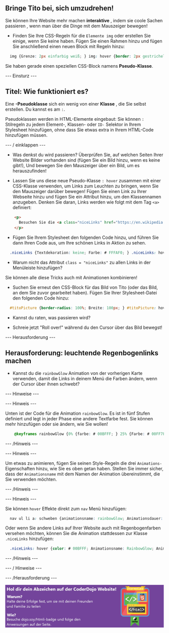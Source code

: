 ## Bringe Tito bei, sich umzudrehen!

Sie können Ihre Website mehr machen **interaktive** , indem sie coole Sachen passieren , wenn man über die Dinge mit dem Mauszeiger bewegen!

+ Finden Sie Ihre CSS-Regeln für die `Elemente img` oder erstellen Sie einige, wenn Sie keine haben. Fügen Sie einen Rahmen hinzu und fügen Sie anschließend einen neuen Block mit Regeln hinzu:

```css
  img {Grenze: 2px einfarbig weiß; } img: hover {border: 2px gestrichelt Navy; }
```

Sie haben gerade einen speziellen CSS-Block namens **Pseudo-Klasse**.

--- Einsturz ---

## Titel: Wie funktioniert es?

Eine **-Pseudoklasse** sich ein wenig von einer **Klasse** , die Sie selbst erstellen. Du kannst es am `:`.

Pseudoklassen werden in HTML-Elemente eingebaut: Sie können `:` Stilregeln zu jedem Element-, Klassen- oder `ID-` Selektor in Ihrem Stylesheet hinzufügen, ohne dass Sie etwas extra in Ihrem HTML-Code hinzufügen müssen.

--- / einklappen ---

+ Was denkst du wird passieren? Überprüfen Sie, auf welchen Seiten Ihrer Website Bilder vorhanden sind (fügen Sie ein Bild hinzu, wenn es keine gibt!), Und bewegen Sie den Mauszeiger über ein Bild, um es herauszufinden!

+ Lassen Sie uns diese neue Pseudo-Klasse `: hover` zusammen mit einer CSS-Klasse verwenden, um Links zum Leuchten zu bringen, wenn Sie den Mauszeiger darüber bewegen! Fügen Sie einen Link zu Ihrer Webseite hinzu und fügen Sie ein Attribut hinzu, um den Klassennamen anzugeben. Denken Sie daran, Links werden wie folgt mit dem Tag `<a>` definiert:

```html
    <p>
      Besuchen Sie die <a class="niceLinks" href="https://en.wikipedia.org/wiki/Ireland">Wikipedia-Seite</a> , um noch mehr über Irland zu erfahren!
    </p>
```

+ Fügen Sie Ihrem Stylesheet den folgenden Code hinzu, und führen Sie dann Ihren Code aus, um Ihre schönen Links in Aktion zu sehen.

```css
  .niceLinks {Textdekoration: keine; Farbe: # FFFAF0; } .niceLinks: hover {color: # 00FF7F; }
```

+ Warum nicht das Attribut `class = "niceLinks"` zu allen Links in der Menüleiste hinzufügen?

Sie können alle diese Tricks auch mit Animationen kombinieren!

+ Suchen Sie erneut den CSS-Block für das Bild von Tito (oder das Bild, an dem Sie zuvor gearbeitet haben). Fügen Sie Ihrer Stylesheet-Datei den folgenden Code hinzu:

```css
  #titoPicture {border-radius: 100%; Breite: 100px; } #titoPicture: hover {animationsname: rollOver; Animationsdauer: 1s; Animations-Iterationszählung: 1; } @keyframes rollOver {0% {transform: rotieren (0deg); } 100% {transformiere: rotiere (-360deg); }}
```

+ Kannst du raten, was passieren wird?

+ Schreie jetzt "Roll over!" während du den Cursor über das Bild bewegst!

--- Herausforderung ---

## Herausforderung: leuchtende Regenbogenlinks machen

+ Kannst du die `rainbowGlow` Animation von der vorherigen Karte verwenden, damit die Links in deinem Menü die Farben ändern, wenn der Cursor über ihnen schwebt?

--- Hinweise ---

--- Hinweis ---

Unten ist der Code für die Animation `rainbowGlow`. Es ist in fünf Stufen definiert und legt in jeder Phase eine andere Textfarbe fest. Sie können mehr hinzufügen oder sie ändern, wie Sie wollen!

```css
    @keyframes rainbowGlow {0% {farbe: # 00BFFF; } 25% {Farbe: # 00FF7F; } 50% {Farbe: #eeeeaf; } 75% {Farbe: #eeafee; } 100% {Farbe: # 00BFFF; }}
```

--- /Hinweis ---

--- Hinweis ---

Um etwas zu animieren, fügen Sie seinen Style-Regeln die drei `Animations-` Eigenschaften hinzu, wie Sie es oben getan haben. Stellen Sie immer sicher, dass der `Animationsname` mit dem Namen der Animation übereinstimmt, die Sie verwenden möchten.

--- /Hinweis ---

--- Hinweis ---

Sie können `hover` Effekte direkt zum `nav` Menü hinzufügen:

```css
  nav ul li a: schweben {animationsname: rainbowGlow; Animationsdauer: 1.5s; Animation-Iterationszählung: unendlich; }
```

Oder wenn Sie andere Links auf Ihrer Website auch mit Regenbogenfarben versehen möchten, können Sie die Animation stattdessen zur Klasse `.niceLinks` hinzufügen:

```css
  .niceLinks: hover {color: # 00BFFF; Animationsname: RainbowGlow; Animationsdauer: 1.5s; Animation-Iterationszählung: unendlich; }
```

--- /Hinweis ---

--- / Hinweise ---

--- /Herausforderung ---

![](images/badge-footer-image-html-intermed.png)